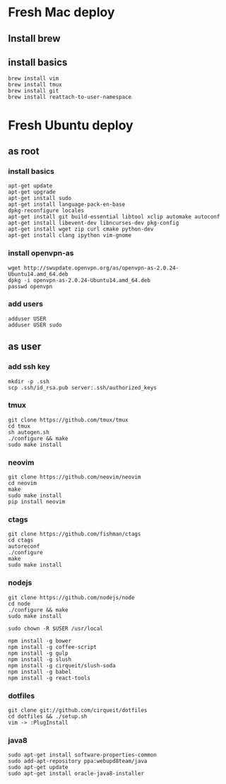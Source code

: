 # Fresh Mac deploy

## Install brew

## install basics

    brew install vim
    brew install tmux
    brew install git
    brew install reattach-to-user-namespace

# Fresh Ubuntu deploy

## as root

### install basics

    apt-get update
    apt-get upgrade
    apt-get install sudo
    apt-get install language-pack-en-base
    dpkg-reconfigure locales
    apt-get install git build-essential libtool xclip automake autoconf
    apt-get install libevent-dev libncurses-dev pkg-config
    apt-get install wget zip curl cmake python-dev
    apt-get install clang ipython vim-gnome
 

### install openvpn-as

    wget http://swupdate.openvpn.org/as/openvpn-as-2.0.24-Ubuntu14.amd_64.deb
    dpkg -i openvpn-as-2.0.24-Ubuntu14.amd_64.deb
    passwd openvpn

### add users

    adduser USER
    adduser USER sudo

## as user

### add ssh key

    mkdir -p .ssh
    scp .ssh/id_rsa.pub server:.ssh/authorized_keys

### tmux

    git clone https://github.com/tmux/tmux
    cd tmux
    sh autogen.sh
    ./configure && make
    sudo make install

### neovim

    git clone https://github.com/neovim/neovim
    cd neovim
    make
    sudo make install
    pip install neovim

### ctags

    git clone https://github.com/fishman/ctags
    cd ctags
    autoreconf
    ./configure
    make
    sudo make install

### nodejs

    git clone https://github.com/nodejs/node
    cd node
    ./configure && make
    sudo make install
    
    sudo chown -R $USER /usr/local

    npm install -g bower
    npm install -g coffee-script
    npm install -g gulp
    npm install -g slush
    npm install -g cirqueit/slush-soda
    npm install -g babel
    npm install -g react-tools

### dotfiles

    git clone git://github.com/cirqueit/dotfiles
    cd dotfiles && ./setup.sh
    vim -> :PlugInstall

### java8

    sudo apt-get install software-properties-common
    sudo add-apt-repository ppa:webupd8team/java
    sudo apt-get update
    sudo apt-get install oracle-java8-installer
